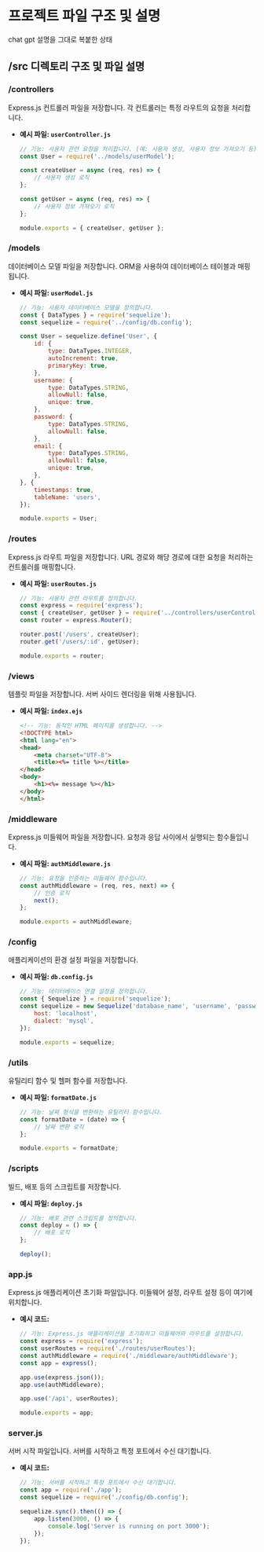 # 프로젝트 파일 구조 및 설명

chat gpt 설명을 그대로 복붙한 상태

## /src 디렉토리 구조 및 파일 설명

### /controllers
Express.js 컨트롤러 파일을 저장합니다. 각 컨트롤러는 특정 라우트의 요청을 처리합니다.

- **예시 파일: `userController.js`**
    ```javascript
    // 기능: 사용자 관련 요청을 처리합니다. (예: 사용자 생성, 사용자 정보 가져오기 등)
    const User = require('../models/userModel');

    const createUser = async (req, res) => {
        // 사용자 생성 로직
    };

    const getUser = async (req, res) => {
        // 사용자 정보 가져오기 로직
    };

    module.exports = { createUser, getUser };
    ```

### /models
데이터베이스 모델 파일을 저장합니다. ORM을 사용하여 데이터베이스 테이블과 매핑됩니다.

- **예시 파일: `userModel.js`**
    ```javascript
    // 기능: 사용자 데이터베이스 모델을 정의합니다.
    const { DataTypes } = require('sequelize');
    const sequelize = require('../config/db.config');

    const User = sequelize.define('User', {
        id: {
            type: DataTypes.INTEGER,
            autoIncrement: true,
            primaryKey: true,
        },
        username: {
            type: DataTypes.STRING,
            allowNull: false,
            unique: true,
        },
        password: {
            type: DataTypes.STRING,
            allowNull: false,
        },
        email: {
            type: DataTypes.STRING,
            allowNull: false,
            unique: true,
        },
    }, {
        timestamps: true,
        tableName: 'users',
    });

    module.exports = User;
    ```

### /routes
Express.js 라우트 파일을 저장합니다. URL 경로와 해당 경로에 대한 요청을 처리하는 컨트롤러를 매핑합니다.

- **예시 파일: `userRoutes.js`**
    ```javascript
    // 기능: 사용자 관련 라우트를 정의합니다.
    const express = require('express');
    const { createUser, getUser } = require('../controllers/userController');
    const router = express.Router();

    router.post('/users', createUser);
    router.get('/users/:id', getUser);

    module.exports = router;
    ```

### /views
템플릿 파일을 저장합니다. 서버 사이드 렌더링을 위해 사용됩니다.

- **예시 파일: `index.ejs`**
    ```html
    <!-- 기능: 동적인 HTML 페이지를 생성합니다. -->
    <!DOCTYPE html>
    <html lang="en">
    <head>
        <meta charset="UTF-8">
        <title><%= title %></title>
    </head>
    <body>
        <h1><%= message %></h1>
    </body>
    </html>
    ```

### /middleware
Express.js 미들웨어 파일을 저장합니다. 요청과 응답 사이에서 실행되는 함수들입니다.

- **예시 파일: `authMiddleware.js`**
    ```javascript
    // 기능: 요청을 인증하는 미들웨어 함수입니다.
    const authMiddleware = (req, res, next) => {
        // 인증 로직
        next();
    };

    module.exports = authMiddleware;
    ```

### /config
애플리케이션의 환경 설정 파일을 저장합니다.

- **예시 파일: `db.config.js`**
    ```javascript
    // 기능: 데이터베이스 연결 설정을 정의합니다.
    const { Sequelize } = require('sequelize');
    const sequelize = new Sequelize('database_name', 'username', 'password', {
        host: 'localhost',
        dialect: 'mysql',
    });

    module.exports = sequelize;
    ```

### /utils
유틸리티 함수 및 헬퍼 함수를 저장합니다.

- **예시 파일: `formatDate.js`**
    ```javascript
    // 기능: 날짜 형식을 변환하는 유틸리티 함수입니다.
    const formatDate = (date) => {
        // 날짜 변환 로직
    };

    module.exports = formatDate;
    ```

### /scripts
빌드, 배포 등의 스크립트를 저장합니다.

- **예시 파일: `deploy.js`**
    ```javascript
    // 기능: 배포 관련 스크립트를 정의합니다.
    const deploy = () => {
        // 배포 로직
    };

    deploy();
    ```

### app.js
Express.js 애플리케이션 초기화 파일입니다. 미들웨어 설정, 라우트 설정 등이 여기에 위치합니다.

- **예시 코드:**
    ```javascript
    // 기능: Express.js 애플리케이션을 초기화하고 미들웨어와 라우트를 설정합니다.
    const express = require('express');
    const userRoutes = require('./routes/userRoutes');
    const authMiddleware = require('./middleware/authMiddleware');
    const app = express();

    app.use(express.json());
    app.use(authMiddleware);

    app.use('/api', userRoutes);

    module.exports = app;
    ```

### server.js
서버 시작 파일입니다. 서버를 시작하고 특정 포트에서 수신 대기합니다.

- **예시 코드:**
    ```javascript
    // 기능: 서버를 시작하고 특정 포트에서 수신 대기합니다.
    const app = require('./app');
    const sequelize = require('./config/db.config');

    sequelize.sync().then(() => {
        app.listen(3000, () => {
            console.log('Server is running on port 3000');
        });
    });
    ```
